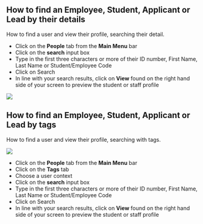 ## **How to find an Employee, Student, Applicant or Lead by their details**

How to find a user and view their profile, searching their detail. 

-   Click on the **People** tab from the **Main Menu** bar
-   Click on the **search** input box
-   Type in the first three characters or more of their ID number, First Name, Last Name or Student/Employee Code
-   Click on Search
-   In line with your search results, click on **View** found on the right hand side of your screen to preview the student or staff profile

[![](https://studentmanager.blob.core.windows.net/resources/d5068876-79c5-458a-aa92-1ab25ba80b74.png)](https://studentmanager.blob.core.windows.net/resources/d5068876-79c5-458a-aa92-1ab25ba80b74.png)

## **How to find an Employee, Student, Applicant or Lead by tags**

How to find a user and view their profile, searching with tags. 

[![](https://studentmanager.blob.core.windows.net/resources/c8f5369f-08a1-4824-8291-8b169638a4bf.png)](https://studentmanager.blob.core.windows.net/resources/c8f5369f-08a1-4824-8291-8b169638a4bf.png)

-   Click on the **People** tab from the **Main Menu** bar
-   Click on the **Tags** tab
-   Choose a user context
-   Click on the **search** input box
-   Type in the first three characters or more of their ID number, First Name, Last Name or Student/Employee Code
-   Click on Search
-   In line with your search results, click on **View** found on the right hand side of your screen to preview the student or staff profile
<!--stackedit_data:
eyJoaXN0b3J5IjpbNDQ1NzE0NTM3LC0xNDYyODY2OTcsLTQyMz
I2Mzg4NiwtNjM3NDE3NDBdfQ==
-->